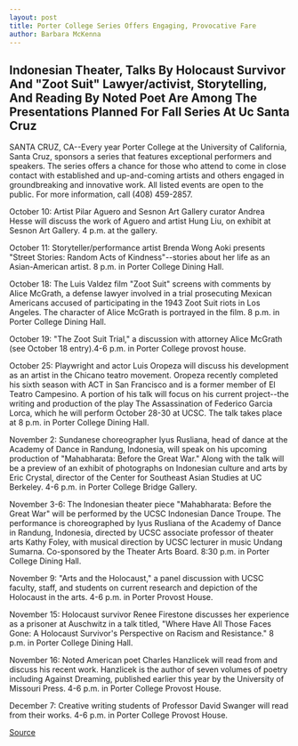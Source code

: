 ```yaml
---
layout: post
title: Porter College Series Offers Engaging, Provocative Fare
author: Barbara McKenna
---
```


## Indonesian Theater, Talks By Holocaust Survivor And "Zoot Suit"  Lawyer/activist, Storytelling, And Reading By Noted Poet Are Among The Presentations Planned For Fall Series At Uc Santa Cruz

SANTA CRUZ, CA--Every year Porter College at the University of  California, Santa Cruz, sponsors a series that features exceptional  performers and speakers. The series offers a chance for those who  attend to come in close contact with established and up-and-coming  artists and others engaged in groundbreaking and innovative work.  All listed events are open to the public. For more information, call  (408) 459-2857.

October 10: Artist Pilar Aguero and Sesnon Art Gallery curator  Andrea Hesse will discuss the work of Aguero and artist Hung Liu, on  exhibit at Sesnon Art Gallery. 4 p.m. at the gallery.

October 11: Storyteller/performance artist Brenda Wong Aoki  presents "Street Stories: Random Acts of Kindness"--stories about  her life as an Asian-American artist. 8 p.m. in Porter College Dining  Hall.

October 18: The Luis Valdez film "Zoot Suit" screens with comments  by Alice McGrath, a defense lawyer involved in a trial prosecuting  Mexican Americans accused of participating in the 1943 Zoot Suit  riots in Los Angeles. The character of Alice McGrath is portrayed in  the film. 8 p.m. in Porter College Dining Hall.

October 19: "The Zoot Suit Trial," a discussion with attorney Alice  McGrath (see October 18 entry).4-6 p.m. in Porter College provost  house.

October 25: Playwright and actor Luis Oropeza will discuss his  development as an artist in the Chicano teatro movement. Oropeza  recently completed his sixth season with ACT in San Francisco and  is a former member of El Teatro Campesino. A portion of his talk  will focus on his current project--the writing and production of the  play The Assassination of Federico Garcia Lorca, which he will  perform October 28-30 at UCSC. The talk takes place at 8 p.m. in  Porter College Dining Hall.

November 2: Sundanese choreographer Iyus Rusliana, head of dance at  the Academy of Dance in Randung, Indonesia, will speak on his  upcoming production of "Mahabharata: Before the Great War." Along  with the talk will be a preview of an exhibit of photographs on  Indonesian culture and arts by Eric Crystal, director of the Center  for Southeast Asian Studies at UC Berkeley. 4-6 p.m. in Porter  College Bridge Gallery.

November 3-6: The Indonesian theater piece "Mahabharata: Before the  Great War" will be performed by the UCSC Indonesian Dance Troupe.  The performance is choreographed by Iyus Rusliana of the Academy  of Dance in Randung, Indonesia, directed by UCSC associate professor  of theater arts Kathy Foley, with musical direction by UCSC lecturer  in music Undang Sumarna. Co-sponsored by the Theater Arts Board.  8:30 p.m. in Porter College Dining Hall.

November 9: "Arts and the Holocaust," a panel discussion with UCSC  faculty, staff, and students on current research and depiction of the  Holocaust in the arts. 4-6 p.m. in Porter Provost House.

November 15: Holocaust survivor Renee Firestone discusses her  experience as a prisoner at Auschwitz in a talk titled, "Where Have  All Those Faces Gone: A Holocaust Survivor's Perspective on Racism  and Resistance." 8 p.m. in Porter College Dining Hall.

November 16: Noted American poet Charles Hanzlicek will read from  and discuss his recent work. Hanzlicek is the author of seven  volumes of poetry including Against Dreaming, published earlier this  year by the University of Missouri Press. 4-6 p.m. in Porter College  Provost House.

December 7: Creative writing students of Professor David Swanger  will read from their works. 4-6 p.m. in Porter College Provost House.

[Source](http://www1.ucsc.edu/news_events/press_releases/archive/94-95/09-94/092894-Porter_College_seri.html "Permalink to 092894-Porter_College_seri")
